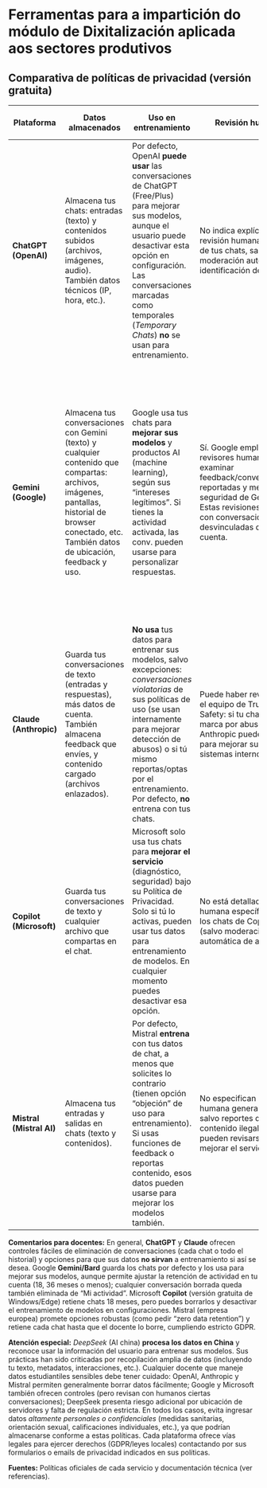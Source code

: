 # Ferramentas para a impartición do módulo de Dixitalización aplicada aos sectores produtivos

## Comparativa de políticas de privacidad (versión gratuita)

| Plataforma               | Datos almacenados                                                                                                                                                                                   | Uso en entrenamiento                                                                                                                                                                                                                                                          | Revisión humana                                                                                                                                                                                 | Retención de datos                                                                                                                                                                                                                                                                                                             | Compartido con terceros                                                                                                                                                                                                                                                             | Derechos del usuario (acceso, supresión, portabilidad)                                                                                                                                                                                                       |
| ------------------------ | --------------------------------------------------------------------------------------------------------------------------------------------------------------------------------------------------- | ----------------------------------------------------------------------------------------------------------------------------------------------------------------------------------------------------------------------------------------------------------------------------- | ----------------------------------------------------------------------------------------------------------------------------------------------------------------------------------------------- | ------------------------------------------------------------------------------------------------------------------------------------------------------------------------------------------------------------------------------------------------------------------------------------------------------------------------------ | ----------------------------------------------------------------------------------------------------------------------------------------------------------------------------------------------------------------------------------------------------------------------------------- | ------------------------------------------------------------------------------------------------------------------------------------------------------------------------------------------------------------------------------------------------------------ |
| **ChatGPT (OpenAI)**     | Almacena tus chats: entradas (texto) y contenidos subidos (archivos, imágenes, audio). También datos técnicos (IP, hora, etc.).                                                                     | Por defecto, OpenAI **puede usar** las conversaciones de ChatGPT (Free/Plus) para mejorar sus modelos, aunque el usuario puede desactivar esta opción en configuración. Las conversaciones marcadas como temporales (*Temporary Chats*) **no** se usan para entrenamiento.    | No indica explícitamente revisión humana rutinaria de tus chats, salvo moderación automática o identificación de abusos.                                                                        | Chats temporales sin guardar en historial se borran tras 30 días. En general retiene los datos solo mientras sean necesarios para el servicio.                                                                                                                                                                                 | No comparte tus contenidos para publicidad o marketing. Solo proveedores autorizados procesan datos según instrucciones de OpenAI.                                                                                                                                                  | Tienes derechos GDPR/LPD: acceso, rectificación, supresión y portabilidad. Puedes eliminar tus chats desde la cuenta o solicitándolo vía su portal de privacidad. Las solicitudes de borrado pueden tardar \~30 días.                                        |
| **Gemini (Google)**      | Almacena tus conversaciones con Gemini (texto) y cualquier contenido que compartas: archivos, imágenes, pantallas, historial de browser conectado, etc. También datos de ubicación, feedback y uso. | Google usa tus chats para **mejorar sus modelos** y productos AI (machine learning), según sus “intereses legítimos”. Si tienes la actividad activada, las conv. pueden usarse para personalizar respuestas.                                                                  | Sí. Google emplea revisores humanos para examinar feedback/conversaciones reportadas y mejorar la seguridad de Gemini. Estas revisiones se hacen con conversaciones desvinculadas de tu cuenta. | Por defecto, las conversaciones se guardan con tu cuenta hasta **18 meses** (configurable a 3 o 36 meses). Los chats ya revisados o anotados (por humanos o sistema) se retienen hasta **3 años** desconectados de la cuenta. Si desactivas la actividad, las conversaciones se guardan 48–72 h solo para proveer el servicio. | No utiliza chats para publicidad personalizada. Tus datos pueden compartirse con los servicios de Google y proveedores para procesarlos (p. ej. APIs de búsqueda). Por la ubicación de servidores (China), conviene notar que procesan los datos en la **República Popular China**. | Tienes derechos legales: acceso, corrección y supresión. Puedes borrar chats desde la cuenta Google (My Activity) en cualquier momento. Para derechos bajo GDPR/CCPA, puedes enviar solicitud (help center).                                                 |
| **Claude (Anthropic)**   | Guarda tus conversaciones de texto (entradas y respuestas), más datos de cuenta. También almacena feedback que envíes, y contenido cargado (archivos enlazados).                                    | **No usa** tus datos para entrenar sus modelos, salvo excepciones: *conversaciones violatorias* de sus políticas de uso (se usan internamente para mejorar detección de abusos) o si tú mismo reportas/optas por el entrenamiento. Por defecto, **no** entrena con tus chats. | Puede haber revisión por el equipo de Trust & Safety: si tu chat se marca por abuso, Anthropic puede revisarlo para mejorar sus sistemas internos.                                              | Puedes eliminar cada conversación desde tu historial. Al hacerlo, se borra inmediatamente de tu cuenta y en hasta **30 días** de sus servidores. Si violas sus reglas, tus inputs/outputs pueden almacenarse hasta **2 años** (clasificaciones de seguridad hasta 7 años).                                                     | No vende ni comparte datos para marketing. Solo divulgan datos (de acuerdo con RGPD) a afiliados, proveedores y autoridades según necesidad.                                                                                                                                        | Derechos GDPR: acceso, portabilidad, corrección, supresión, etc.. Desde tu cuenta puedes borrar individualmente chats (se eliminan en 30 días). También puedes solicitar el borrado total vía email ([privacy@anthropic.com](mailto:privacy@anthropic.com)). |
| **Copilot (Microsoft)**  | Guarda tus conversaciones de texto y cualquier archivo que compartas en el chat.                                                                                                                    | Microsoft solo usa tus chats para **mejorar el servicio** (diagnóstico, seguridad) bajo su Política de Privacidad. Solo si tú lo activas, pueden usar tus datos para entrenamiento de modelos. En cualquier momento puedes desactivar esa opción.                             | No está detallado revisión humana específica sobre los chats de Copilot (salvo moderación automática de abusos).                                                                                | Por defecto almacena tus chats **18 meses**, permitiéndote borrarlos en cualquier momento. Los archivos que subas se guardan 30 días y luego se eliminan.                                                                                                                                                                      | No comparte tus chats con otros usuarios ni los utiliza en publicidad. Se reserva a Microsoft.                                                                                                                                                                                      | Derechos de privacidad: puedes borrar cualquier chat o historial completo en la app. Controlas en configuraciones si desean usar tus datos para personalización o entrenamiento. Más info en la Declaración de Privacidad de Microsoft.                      |
| **Mistral (Mistral AI)** | Almacena tus entradas y salidas en chats (texto y contenidos).                                                                                                                                      | Por defecto, Mistral **entrena** con tus datos de chat, a menos que solicites lo contrario (tienen opción “objeción” de uso para entrenamiento). Si usas funciones de feedback o reportas contenido, esos datos pueden usarse para mejorar los modelos también.               | No especifican revisión humana general de chats, salvo reportes de contenido ilegal que pueden revisarse para mejorar el servicio.                                                              | Cada conversación se retiene *hasta que tú la elimines* o cierres tu cuenta. Para su API (desarrolladores), mantienen inputs/outputs \~30 días (por abuso). Si activas *Zero Data Retention* (petición manual), tus chats no se guardan más allá de la generación de respuesta.                                                | No vende datos de usuarios. Puede compartir tus datos internamente (equipo, proveedores) sólo según normativas. Usa solo proveedores auditados (con cláusulas estándar).                                                                                                            | Eres dueño de tus datos: accedes, corriges, borras tu cuenta/datos en cualquier momento. Puedes exportar tus datos y tienes derechos GDPR: acceso, supresión, portabilidad, oposición (por ejemplo, podrás objetar al entrenamiento de tus datos).           |

**Comentarios para docentes:** En general, **ChatGPT** y **Claude** ofrecen controles fáciles de eliminación de conversaciones (cada chat o todo el historial) y opciones para que sus datos **no sirvan** a entrenamiento si así se desea. Google **Gemini/Bard** guarda los chats por defecto y los usa para mejorar sus modelos, aunque permite ajustar la retención de actividad en tu cuenta (18, 36 meses o menos); cualquier conversación borrada queda también eliminada de “Mi actividad”. Microsoft **Copilot** (versión gratuita de Windows/Edge) retiene chats 18 meses, pero puedes borrarlos y desactivar el entrenamiento de modelos en configuraciones. Mistral (empresa europea) promete opciones robustas (como pedir “zero data retention”) y retiene cada chat hasta que el docente lo borre, cumpliendo estricto GDPR.

**Atención especial:** *DeepSeek* (AI china) **procesa los datos en China** y reconoce usar la información del usuario para entrenar sus modelos. Sus prácticas han sido criticadas por recopilación amplia de datos (incluyendo tu texto, metadatos, interacciones, etc.). Cualquier docente que maneje datos estudiantiles sensibles debe tener cuidado: OpenAI, Anthropic y Mistral permiten generalmente borrar datos fácilmente; Google y Microsoft también ofrecen controles (pero revisan con humanos ciertas conversaciones); DeepSeek presenta riesgo adicional por ubicación de servidores y falta de regulación estricta. En todos los casos, evita ingresar datos *altamente personales o confidenciales* (medidas sanitarias, orientación sexual, calificaciones individuales, etc.), ya que podrían almacenarse conforme a estas políticas. Cada plataforma ofrece vías legales para ejercer derechos (GDPR/leyes locales) contactando por sus formularios o emails de privacidad indicados en sus políticas.

**Fuentes:** Políticas oficiales de cada servicio y documentación técnica (ver referencias).
